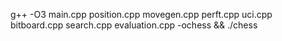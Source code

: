 g++ -O3 main.cpp position.cpp movegen.cpp perft.cpp uci.cpp bitboard.cpp search.cpp evaluation.cpp -ochess && ./chess
